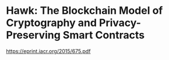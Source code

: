 # Hawk: The Blockchain Model of Cryptography and Privacy-Preserving Smart Contracts

https://eprint.iacr.org/2015/675.pdf
